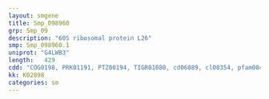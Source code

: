 ```yaml
---
layout: smgene
title: Smp_098960
grp: Smp_09
description: "60S ribosomal protein L26"
smp: Smp_098960.1
uniprot: "G4LWB3"
length:   429
cdd: "COG0198, PRK01191, PTZ00194, TIGR01080, cd06089, cl00354, pfam00467"
kk: K02898
categories: sm
---
```

